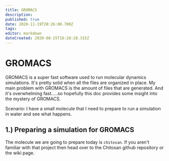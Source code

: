 ```yaml
---
title: GROMACS
description: 
published: true
date: 2020-11-19T20:26:00.700Z
tags: 
editor: markdown
dateCreated: 2020-08-25T16:28:28.315Z
---
```


# GROMACS
 
 
GROMACS is a super fast software used to run molecular dynamics simulations. It's pretty solid when all the files are organized in place. My main problem with GROMACS is the amount of files that are generated. And it's overwhelming fast.....so hopefully this doc provides some insight into the mystery of GROMACS.

Scenario: I have a small molecule that I need to prepare to run a simulation in water and see what happens. 

## 1.) Preparing a simulation for GROMACS

The molecule we are going to prepare today is `chitosan`. If you aren't familiar with that project then head over to the Chitosan github repository or the wiki page. 

